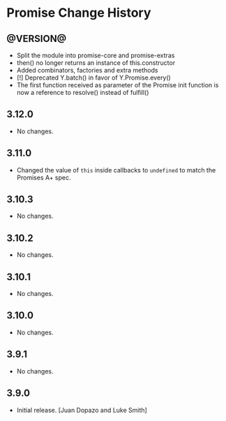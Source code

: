 Promise Change History
======================

@VERSION@
------

* Split the module into promise-core and promise-extras
* then() no longer returns an instance of this.constructor
* Added combinators, factories and extra methods
* [!] Deprecated Y.batch() in favor of Y.Promise.every()
* The first function received as parameter of the Promise init function is now
  a reference to resolve() instead of fulfill()

3.12.0
------

* No changes.

3.11.0
------

* Changed the value of `this` inside callbacks to `undefined` to match the
  Promises A+ spec.

3.10.3
------

* No changes.

3.10.2
------

* No changes.

3.10.1
------

* No changes.

3.10.0
------

* No changes.

3.9.1
-----

* No changes.

3.9.0
-----

* Initial release. [Juan Dopazo and Luke Smith]
